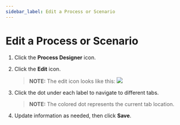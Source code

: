 ```yaml
---
sidebar_label: Edit a Process or Scenario
---
```


# Edit a Process or Scenario

1.  Click the **Process Designer** icon.

2.  Click the **Edit** icon.
    
    >**NOTE:** The edit icon looks like this:
    ![](Resources/Images/Edit_a_Process_or_Scenario.png)

3.  Click the dot under each label to navigate to different tabs.
    
    >**NOTE:** The colored dot represents the current tab location.

4.  Update information as needed, then click **Save**.
